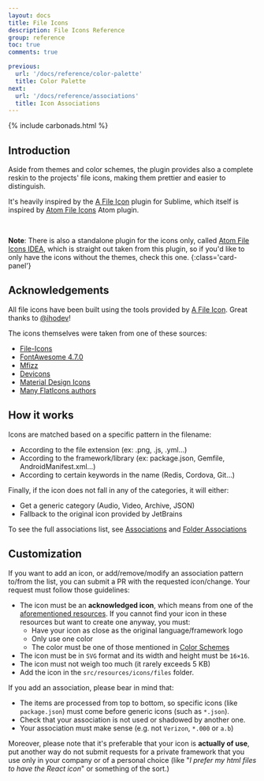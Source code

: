 ```yaml
---
layout: docs
title: File Icons
description: File Icons Reference
group: reference
toc: true
comments: true

previous:
  url: '/docs/reference/color-palette'
  title: Color Palette
next:
  url: '/docs/reference/associations'
  title: Icon Associations
---
```


{% include carbonads.html %}

## Introduction

Aside from themes and color schemes, the plugin provides also a complete reskin to the projects' file icons, making them
prettier and easier to distinguish.

It's heavily inspired by the
[A File Icon](https://github.com/SublimeText/AFileIcon) plugin for Sublime, which itself is inspired by
[Atom File Icons](https://github.com/file-icons/atom) Atom plugin.

&nbsp;

**Note**: There is also a standalone plugin for the icons only, called
[Atom File Icons IDEA](https://plugins.jetbrains.com/plugin/10044-atom-file-icons-idea), which is straight out taken
from this plugin, so if you'd like to only have the icons without the themes, check this one.
{:class='card-panel'}

## Acknowledgements

All file icons have been built using the tools provided by
[A File Icon](https://github.com/SublimeText/AFileIcon). Great thanks to
[@ihodev](https://github.com/ihodev)!

The icons themselves were taken from one of these sources:

* [File-Icons](https://github.com/file-icons/source/blob/master/charmap.md)
* [FontAwesome 4.7.0](http://fontawesome.io/cheatsheet/)
* [Mfizz](https://github.com/file-icons/MFixx/blob/master/charmap.md)
* [Devicons](https://github.com/file-icons/DevOpicons/blob/master/charmap.md)
* [Material Design Icons](https://materialdesignicons.com/)
* [Many FlatIcons authors](https://www.flaticon.com/)

## How it works

Icons are matched based on a specific pattern in the filename:
- According to the file extension (ex: .png, .js, .yml…)
- According to the framework/library (ex: package.json, Gemfile, AndroidManifest.xml…)
- According to certain keywords in the name (Redis, Cordova, Git…)

Finally, if the icon does not fall in any of the categories, it will either:
- Get a generic category (Audio, Video, Archive, JSON)
- Fallback to the original icon provided by JetBrains

To see the full associations list, see
[Associations](/docs/reference/associations) and [Folder Associations](/docs/reference/folder-associations)


## Customization

If you want to add an icon, or add/remove/modify an association pattern to/from the list, you can submit a PR with the
requested icon/change. Your request must follow those guidelines:
- The icon must be an **acknowledged icon**, which means from one of the
  [aforementioned resources](#acknowledgements). If you cannot find your icon in these resources but want to create one
  anyway, you must:
  - Have your icon as close as the original language/framework logo
  - Only use one color
  - The color must be one of those mentioned in [Color Schemes](/docs/configuration/color-schemes#color-palette)
- The icon must be in `SVG` format and its width and height must be `16×16`.
- The icon must not weigh too much (it rarely exceeds 5 KB)
- Add the icon in the `src/resources/icons/files` folder.

If you add an association, please bear in mind that:
- The items are processed from top to bottom, so specific icons (like `package.json`) must come before generic icons
  (such as `*.json`).
- Check that your association is not used or shadowed by another one.
- Your association must make sense (e.g. not `Verizon`, `*.000` or `a.b`)

Moreover, please note that it's preferable that your icon is **actually of use**, put another way do not submit requests for a private framework that you use only in your company or of a personal choice (like "_I prefer my html files to have the React icon_" or something of the sort.)
